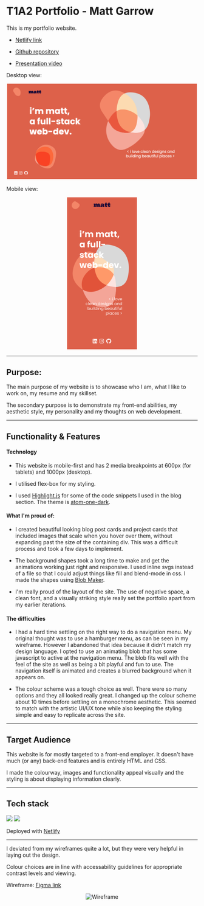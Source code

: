# T1A2 Portfolio - Matt Garrow

This is my portfolio website.

- [Netlify link](https://aquamarine-gelato-250f77.netlify.app/index.html)

- [Github repository](https://github.com/mjkgarrow/t1a2-portfolio-2)

- [Presentation video]()

Desktop view:

<p align="center">
  <img src="./images/desktop-home.png" alt="Website screenshot" width="500"/>
</p>

Mobile view:

<p align="center">
  <img src="./images/mobile-home.png" alt="Mobile website screenshot" height="400"/>
</p>

---

## Purpose:

The main purpose of my website is to showcase who I am, what I like to work on, my resume and my skillset.

The secondary purpose is to demonstrate my front-end abilities, my aesthetic style, my personality and my thoughts on web development.

---

## Functionality & Features

#### Technology

- This website is mobile-first and has 2 media breakpoints at 600px (for tablets) and 1000px (desktop).

- I utilised flex-box for my styling.

- I used [Highlight.js](https://highlightjs.org/) for some of the code snippets I used in the blog section. The theme is [atom-one-dark](https://cdn.jsdelivr.net/npm/highlight.js@11.6.0/styles/atom-one-dark.css).

#### What I'm proud of:

- I created beautiful looking blog post cards and project cards that included images that scale when you hover over them, without expanding past the size of the containing div. This was a difficult process and took a few days to implement.

- The background shapes took a long time to make and get the animations working just right and responsive. I used inline svgs instead of a file so that I could adjust things like fill and blend-mode in css. I made the shapes using [Blob Maker](https://passionhacks.com/blob-maker/).

- I'm really proud of the layout of the site. The use of negative space, a clean font, and a visually striking style really set the portfolio apart from my earlier iterations.

#### The difficulties

- I had a hard time settling on the right way to do a navigation menu. My original thought was to use a hamburger menu, as can be seen in my wireframe. However I abandoned that idea because it didn't match my design language. I opted to use an animating blob that has some javascript to active at the navigation menu. The blob fits well with the feel of the site as well as being a bit playful and fun to use. The navigation itself is animated and creates a blurred background when it appears on.

- The colour scheme was a tough choice as well. There were so many options and they all looked really great. I changed up the colour scheme about 10 times before settling on a monochrome aesthetic. This seemed to match with the artistic UI/UX tone while also keeping the styling simple and easy to replicate across the site.

---

## Target Audience

This website is for mostly targeted to a front-end employer. It doesn't have much (or any) back-end features and is entirely HTML and CSS.

I made the colourway, images and functionality appeal visually and the styling is about displaying information clearly.

---

## Tech stack

<img src="https://cdn.jsdelivr.net/gh/devicons/devicon/icons/html5/html5-original.svg" width="50"/>
<img src="https://cdn.jsdelivr.net/gh/devicons/devicon/icons/sass/sass-original.svg" width="50"/>

Deployed with [Netlify](https://www.netlify.com)

---

I deviated from my wireframes quite a lot, but they were very helpful in laying out the design.

Colour choices are in line with accessability guidelines for appropriate contrast levels and viewing.

Wireframe: [Figma link](https://www.figma.com/file/efpb32yzwvxEcuG2w1a3IM/Portfolio)

<p align="center">
<img src="./images/WIP%20Index%20wireframe.png" alt="Wireframe" width="300"/>
</p>
